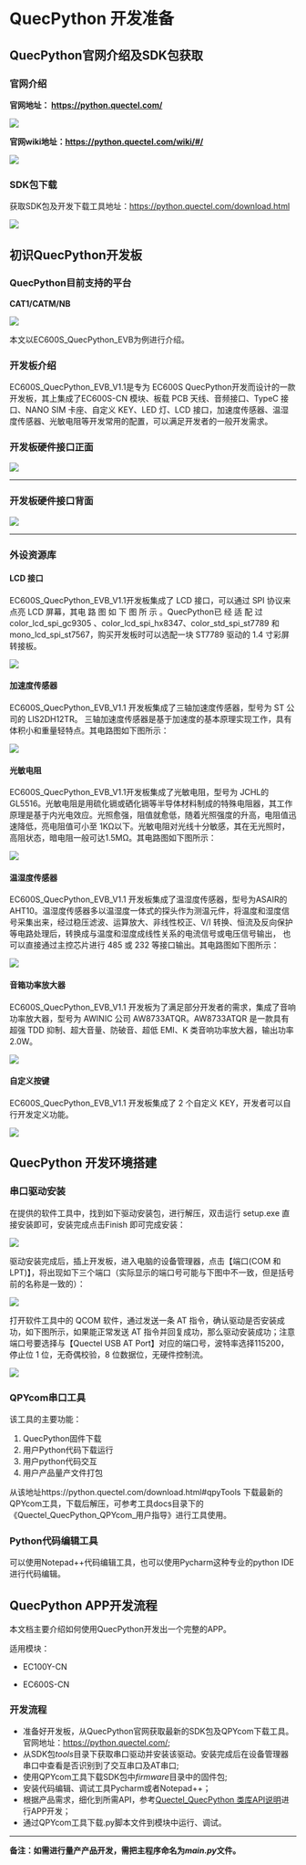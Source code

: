# QuecPython 开发准备

## QuecPython官网介绍及SDK包获取

### 官网介绍

**官网地址： https://python.quectel.com/**

![](media/1.png)

**官网wiki地址：https://python.quectel.com/wiki/#/**

![](media/2.png)

### SDK包下载

获取SDK包及开发下载工具地址：https://python.quectel.com/download.html

![](media/SDK.png)

## 初识QuecPython开发板

### QuecPython目前支持的平台

**CAT1/CATM/NB**

![](media/image-20210115135054415.png)

本文以EC600S_QuecPython_EVB为例进行介绍。

### 开发板介绍

EC600S_QuecPython_EVB_V1.1是专为 EC600S QuecPython开发而设计的一款开发板，其上集成了EC600S-CN 模块、板载 PCB 天线、音频接口、TypeC 接口、NANO SIM 卡座、自定义 KEY、LED 灯、LCD 接口，加速度传感器、温湿度传感器、光敏电阻等开发常用的配置，可以满足开发者的一般开发需求。

### 开发板硬件接口正面

![](media/image-20210115140053879.png)

------

### 开发板硬件接口背面

![](media/image-20210115140225664.png)

------

### 外设资源库

#### LCD 接口

EC600S_QuecPython_EVB_V1.1开发板集成了 LCD 接口，可以通过 SPI 协议来点亮 LCD 屏幕，其电 路 图 如 下 图 所 示 。QuecPython已 经 适 配 过color_lcd_spi_gc9305 、color_lcd_spi_hx8347、color_std_spi_st7789 和 mono_lcd_spi_st7567，购买开发板时可以选配一块 ST7789 驱动的 1.4 寸彩屏转接板。

![](media/image-20210115140354788.png)

#### 加速度传感器

EC600S_QuecPython_EVB_V1.1 开发板集成了三轴加速度传感器，型号为 ST 公司的 LIS2DH12TR。 三轴加速度传感器是基于加速度的基本原理实现工作，具有体积小和重量轻特点。其电路图如下图所示：

![](media/image-20210115140731212.png)

#### 光敏电阻

EC600S_QuecPython_EVB_V1.1开发板集成了光敏电阻，型号为 JCHL的GL5516。光敏电阻是用硫化镉或硒化镉等半导体材料制成的特殊电阻器，其工作原理是基于内光电效应。光照愈强，阻值就愈低，随着光照强度的升高，电阻值迅速降低，亮电阻值可小至 1KΩ以下。光敏电阻对光线十分敏感，其在无光照时，高阻状态，暗电阻一般可达1.5MΩ。其电路图如下图所示： 

![](media/image-20210115140929120.png)



#### **温湿度传感器** 

EC600S_QuecPython_EVB_V1.1 开发板集成了温湿度传感器，型号为ASAIR的AHT10。温湿度传感器多以温湿度一体式的探头作为测温元件，将温度和湿度信号采集出来，经过稳压滤波、运算放大、非线性校正、V/I 转换、恒流及反向保护等电路处理后，转换成与温度和湿度成线性关系的电流信号或电压信号输出， 也可以直接通过主控芯片进行 485 或 232 等接口输出。其电路图如下图所示：

![](media/image-20210115141023596.png)



#### 音箱功率放大器

EC600S_QuecPython_EVB_V1.1 开发板为了满足部分开发者的需求，集成了音响功率放大器，型号为 AWINIC 公司 AW8733ATQR。AW8733ATQR 是一款具有超强 TDD 抑制、超大音量、防破音、超低 EMI、K 类音响功率放大器，输出功率 2.0W。 

![](media/image-20210115141119300.png)

#### 自定义按键

EC600S_QuecPython_EVB_V1.1 开发板集成了 2 个自定义 KEY，开发者可以自行开发定义功能。

![](media/image-20210115141203426.png)



## QuecPython 开发环境搭建

### 串口驱动安装

在提供的软件工具中，找到如下驱动安装包，进行解压，双击运行 setup.exe 直接安装即可，安装完成点击Finish 即可完成安装： 

![](media/QuecPython开发环境搭建1.png)

驱动安装完成后，插上开发板，进入电脑的设备管理器，点击【端口(COM 和 LPT)】，将出现如下三个端口（实际显示的端口号可能与下图中不一致，但是括号前的名称是一致的）：

![](media/QuecPython开发环境搭建2.png)

打开软件工具中的 QCOM 软件，通过发送一条 AT 指令，确认驱动是否安装成功，如下图所示，如果能正常发送 AT 指令并回复成功，那么驱动安装成功；注意端口号要选择与【Quectel USB AT Port】对应的端口号，波特率选择115200，停止位 1 位，无奇偶校验，8 位数据位，无硬件控制流。 

![](media/QuecPython开发环境搭建3.png)

### QPYcom串口工具

该工具的主要功能：

1. QuecPython固件下载
2. 用户Python代码下载运行
3. 用户python代码交互
4. 用户产品量产文件打包

从该地址https://python.quectel.com/download.html#qpyTools 下载最新的QPYcom工具，下载后解压，可参考工具docs目录下的《Quectel_QuecPython_QPYcom_用户指导》进行工具使用。

### Python代码编辑工具

可以使用Notepad++代码编辑工具，也可以使用Pycharm这种专业的python IDE进行代码编辑。



## QuecPython APP开发流程

本文档主要介绍如何使用QuecPython开发出一个完整的APP。

适用模块：

- EC100Y-CN

- EC600S-CN

### 开发流程

- 准备好开发板，从QuecPython官网获取最新的SDK包及QPYcom下载工具。官网地址：https://python.quectel.com/;
- 从SDK包*tools*目录下获取串口驱动并安装该驱动。安装完成后在设备管理器串口中查看是否识别到了交互串口及AT串口;
- 使用QPYcom工具下载SDK包中*firmware*目录中的固件包;
- 安装代码编辑、调试工具Pycharm或者Notepad++；
- 根据产品需求，细化到所需API，参考[Quectel_QuecPython 类库API说明](https://python.quectel.com/download.html#course)进行APP开发；
- 通过QPYcom工具下载.py脚本文件到模块中运行、调试。


------

**备注：如需进行量产产品开发，需把主程序命名为*main.py*文件。**

